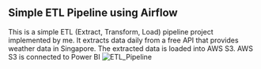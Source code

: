 ## Simple ETL Pipeline using Airflow

This is a simple ETL (Extract, Transform, Load) pipeline project implemented by me. It extracts data daily from a free API that provides weather data in Singapore. The extracted data is loaded into AWS S3. AWS S3 is connected to Power BI
![ETL_Pipeline](https://github.com/Nimesha-Hansani/weather_reading_singapore/assets/27699341/41af8d1b-f991-4f06-8b37-82ace9d3770e)
